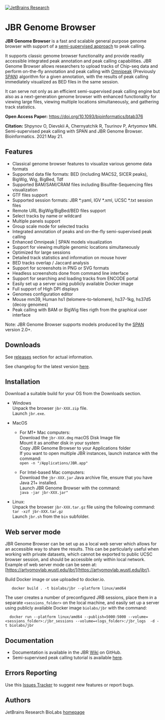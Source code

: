 [![JetBrains Research](https://jb.gg/badges/research.svg)](https://confluence.jetbrains.com/display/ALL/JetBrains+on+GitHub)

JBR Genome Browser
==================

**JBR Genome Browser** is a fast and scalable general purpose genome browser with support of a
 [semi-supervised approach](http://artyomovlab.wustl.edu/aging/tools.html) to peak calling.

It supports classic genome browser functionality and provide readily accessible integrated peak annotation and peak
calling capabilities. JBR Genome Browser allows researchers to upload tracks of Chip-seq data and perform on-the-fly
annotation and peak calling with [Omnipeak](https://github.com/JetBrains-Research/omnipeak) (Previously [SPAN](https://github.com/JetBrains-Research/span)) algorithm for a given annotation,
with the results of peak calling immediately visualized as BED files in the same session.

It can serve not only as an efficient semi-supervised peak calling engine but also as a next-generation genome browser
with enhanced functionality for viewing large files, viewing multiple locations simultaneously, and gathering track
statistics.

**Open Access Paper:** https://doi.org/10.1093/bioinformatics/btab376

**Citation:** Shpynov O, Dievskii A, Chernyatchik R, Tsurinov P, Artyomov MN. Semi-supervised peak calling with SPAN and JBR Genome Browser. Bioinformatics. 2021 May 21.

Features
--------

* Classical genome browser features to visualize various genome data formats
* Supported data file formats: BED (including MACS2, SICER peaks), BigWig, Wig, BigBed, Tdf
* Supported BAM/SAM/CRAM files including Bisulfite-Sequencing files visualization
* GTF files support
* Supported session formats: JBR *.yaml, IGV *.xml, UCSC *.txt session files
* Remote URL BigWig/BigBed/BED files support
* Select tracks by name or wildcard
* Multiple panels support
* Group scale mode for selected tracks
* Integrated annotation of peaks and on-the-fly semi-supervised peak calling
* Enhanced Omnipeak | SPAN models visualization
* Support for viewing multiple genomic locations simultaneously
* Optimized for large sessions
* Detailed track statistics and information on mouse hover
* BED tracks overlap / Jaccard analysis
* Support for screenshots in PNG or SVG formats
* Headless screenshots done from command line interface
* Support for searching and loading tracks from ENCODE portal
* Easily set up a server using publicly available Docker image
* Full support of High DPI displays
* Genomes configuration editor
* Mouse mm39, Human hs1 (telomere-to-telomere), hs37-1kg, hs37d5 (decoy genomes)
* Peak calling with BAM or BigWig files rigth from the graphical user interface

Note: JBR Genome Browser supports models produced by the [SPAN](https://github.com/JetBrains-Research/span) version 2.0+.

Downloads
---------
See [releases](https://github.com/JetBrains-Research/jbr/releases) section for actual information.

See changelog for the latest version [here](https://raw.githubusercontent.com/JetBrains-Research/jbr/master/CHANGES.txt).

Installation
------------
Download a suitable build for your OS from the Downloads section.

* Windows<br>
  Unpack the browser `jbr-XXX.zip` file.<br>
  Launch `jbr.exe`.

* MacOS<br>
  * For M1+ Mac computers:<br>
  Download the `jbr-XXX.dmg` macOS Disk Image file<br>
  Mount it as another disk in your system<br>
  Copy JBR Genome Browser to your Applications folder<br>
  If you want to open multiple JBR instances, launch instance with the command:<br>
  `open -n "/Applications/JBR.app"`<br>
  
  * For Intel-based Mac computers:<br>
  Download the `jbr-XXX.jar` Java archive file, ensure that you have Java 21+ installed.<br>
  Launch JBR Genome Browser with the command:<br>
  `java -jar jbr-XXX.jar"`


* Linux:<br>
  Unpack the browser `jbr-XXX.tar.gz` file using the following command:<br>
  `tar -xzf jbr-XXX.tar.gz`<br>
  Launch `jbr.sh` from the `bin` subfolder.


Web server mode
---------------
JBR Genome Browser can be set up as a local web server which allows for an accessible way to share the results. This can
be particularly useful when working with private datasets, which cannot be exported to public UCSC browser session, and
should be accessible only within local network.<br>
Example of web server mode can be seen at: [https://artyomovlab.wustl.edu/jbr/](https://artyomovlab.wustl.edu/jbr/).

Build Docker image or use uploaded to docker.io.
```
   docker build . -t biolabs/jbr --platform linux/amd64  
```

The user creates a number of preconfigured JRB sessions, place them in a separate `<sessions_folder>` on the local
machine, and easily set up a server using publicly available Docker image `biolabs/jbr` with the command:

```
  docker run --platform linux/amd64 --publish=5000:5000 --volume=<sessions_folder>:/jbr_sessions --volume=<logs_folder>:/jbr_logs  -d -t biolabs/jbr
```

Documentation
-------------

* Documentation is available in the JBR [Wiki](https://github.com/JetBrains-Research/jbr/wiki) on GitHub.
* Semi-supervised peak calling tutorial is available [here](https://artyomovlab.wustl.edu/aging/howto.html).

Errors Reporting
-----------------

Use this [Issues Tracker](https://github.com/JetBrains-Research/jbr/issues) to suggest new features or report bugs.

Authors
-------
JetBrains Research BioLabs [homepage](https://research.jetbrains.org/groups/biolabs)
